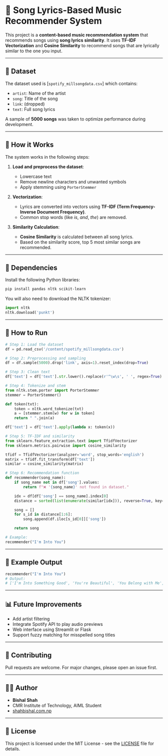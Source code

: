 # 🎵 Song Lyrics-Based Music Recommender System

This project is a **content-based music recommendation system** that recommends songs using **song lyrics similarity**. It uses **TF-IDF Vectorization** and **Cosine Similarity** to recommend songs that are lyrically similar to the one you input.

---

## 📁 Dataset

The dataset used is \[`spotify_millsongdata.csv`] which contains:

* `artist`: Name of the artist
* `song`: Title of the song
* `link`: (dropped)
* `text`: Full song lyrics

A sample of **5000 songs** was taken to optimize performance during development.

---

## 🧠 How it Works

The system works in the following steps:

1. **Load and preprocess the dataset**:

   * Lowercase text
   * Remove newline characters and unwanted symbols
   * Apply stemming using `PorterStemmer`

2. **Vectorization**:

   * Lyrics are converted into vectors using **TF-IDF (Term Frequency-Inverse Document Frequency)**.
   * Common stop words (like *is*, *and*, *the*) are removed.

3. **Similarity Calculation**:

   * **Cosine Similarity** is calculated between all song lyrics.
   * Based on the similarity score, top 5 most similar songs are recommended.

---

## 🔧 Dependencies

Install the following Python libraries:

```bash
pip install pandas nltk scikit-learn
```

You will also need to download the NLTK tokenizer:

```python
import nltk
nltk.download('punkt')
```

---

## 🚀 How to Run

```python
# Step 1: Load the dataset
df = pd.read_csv('/content/spotify_millsongdata.csv')

# Step 2: Preprocessing and sampling
df = df.sample(5000).drop('link', axis=1).reset_index(drop=True)

# Step 3: Clean text
df['text'] = df['text'].str.lower().replace(r'^\w\s', ' ', regex=True).replace(r'\n', ' ', regex=True)

# Step 4: Tokenize and stem
from nltk.stem.porter import PorterStemmer
stemmer = PorterStemmer()

def token(txt):
    token = nltk.word_tokenize(txt)
    a = [stemmer.stem(w) for w in token]
    return " ".join(a)

df['text'] = df['text'].apply(lambda x: token(x))

# Step 5: TF-IDF and similarity
from sklearn.feature_extraction.text import TfidfVectorizer
from sklearn.metrics.pairwise import cosine_similarity

tfidf = TfidfVectorizer(analyzer='word', stop_words='english')
matrix = tfidf.fit_transform(df['text'])
similar = cosine_similarity(matrix)

# Step 6: Recommendation function
def recommender(song_name):
    if song_name not in df['song'].values:
        return f"❌ '{song_name}' not found in dataset."

    idx = df[df['song'] == song_name].index[0]
    distance = sorted(list(enumerate(similar[idx])), reverse=True, key=lambda x: x[1])

    song = []
    for s_id in distance[1:6]:
        song.append(df.iloc[s_id[0]]['song'])

    return song

# Example:
recommender("I'm Into You")
```

---

## 📌 Example Output

```python
recommender("I'm Into You")
# Output:
# ['I'm Into Something Good', 'You're Beautiful', 'You Belong with Me', 'Into You', 'Love Me Like You Do']
```

---

## 📊 Future Improvements

* Add artist filtering
* Integrate Spotify API to play audio previews
* Web interface using Streamlit or Flask
* Support fuzzy matching for misspelled song titles

---

## 🤝 Contributing

Pull requests are welcome. For major changes, please open an issue first.

---

## 🧑‍💻 Author

* **Bishal Shah**
* CMR Institute of Technology, AIML Student
* [shahbishal.com.np](https://shahbishal.com.np)

---

## 📜 License

This project is licensed under the MIT License - see the [LICENSE](LICENSE) file for details.
